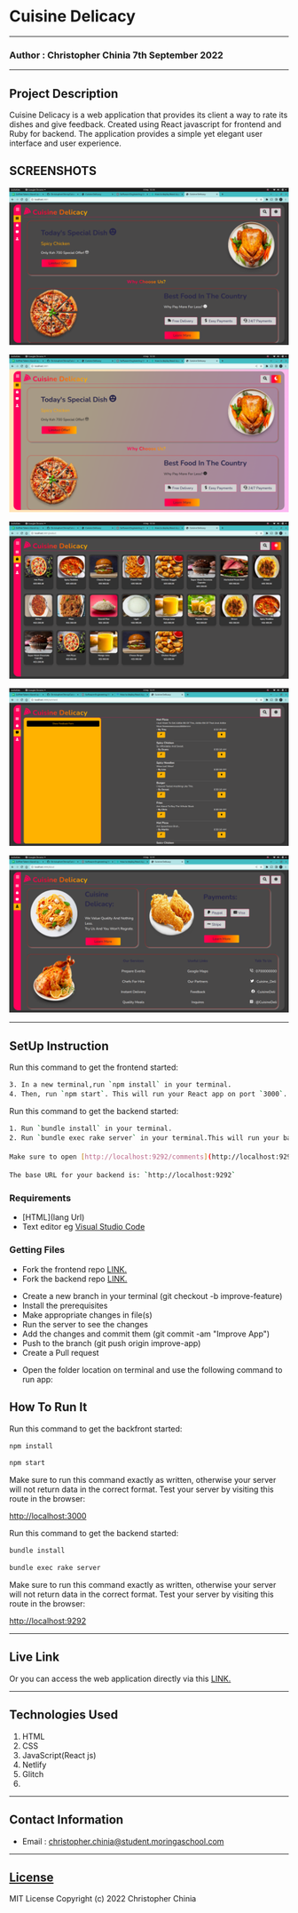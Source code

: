 # Cuisine Delicacy
*****
### Author : Christopher Chinia 7th September 2022
****
## Project Description
Cuisine Delicacy is a web application that provides its client a way to rate its dishes and give feedback. Created using React javascript for frontend and  Ruby for backend. The application provides a simple yet elegant user interface and user experience.

## SCREENSHOTS
![Homepage  Dark SCREENSHOTS](./public/images/Dark%20home.png)

![Homepage  Light SCREENSHOTS](./public/images/light%20home.png)
 
![Products page SCREENSHOTS](./public/images/product.png)

![Comments page SCREENSHOTS](./public/images/comments.png)

![About page SCREENSHOTS](./public/images/about.png)


********
## SetUp Instruction
Run this command to get the frontend started:
```sh
3. In a new terminal,run `npm install` in your terminal.
4. Then, run `npm start`. This will run your React app on port `3000`.
```
Run this command to get the backend started:

```sh
1. Run `bundle install` in your terminal.
2. Run `bundle exec rake server` in your terminal.This will run your backend on port `9292`.

Make sure to open [http://localhost:9292/comments](http://localhost:9292/comments) in the browser to verify that your backend is working before you proceed!

The base URL for your backend is: `http://localhost:9292`
```




### Requirements
* [HTML](lang Url)
* Text editor eg [Visual Studio Code](https://code.visualstudio.com/download)


### Getting Files
* Fork the frontend repo [LINK.](https://github.com/ChristopherChinia/CuisineDeli-client.git)
* Fork the backend repo [LINK.](https://github.com/ChristopherChinia/CuisineDelicacy-Server.git)
- Create a new branch in your terminal (git checkout -b improve-feature)
- Install the prerequisites
- Make appropriate changes in file(s)
- Run the server to see the changes
- Add the changes and commit them (git commit -am "Improve App")
- Push to the branch (git push origin improve-app)
- Create a Pull request
* Open the folder location on terminal and use the following command to run app:

## How To Run It
Run this command to get the backfront started:

```sh
npm install
```

```sh
npm start
```
Make sure to run this command exactly as written,
otherwise your server will
not return data in the correct format. Test your server by visiting this route
in the browser:

[http://localhost:3000](http://localhost:3000)

Run this command to get the backend started:

```sh
bundle install
```

```sh
bundle exec rake server
```
Make sure to run this command exactly as written,
otherwise your server will
not return data in the correct format. Test your server by visiting this route
in the browser:

[http://localhost:9292](http://localhost:9292/comments)

*****
## Live Link
Or you can access the web application directly via this [LINK.]() 
*****

## Technologies Used
1. HTML
2. CSS
3. JavaScript(React js)
4. Netlify
5. Glitch
6. 


*****
## Contact Information
* Email : christopher.chinia@student.moringaschool.com
*****
## [License](LICENSE)
MIT License
Copyright (c) 2022 Christopher Chinia